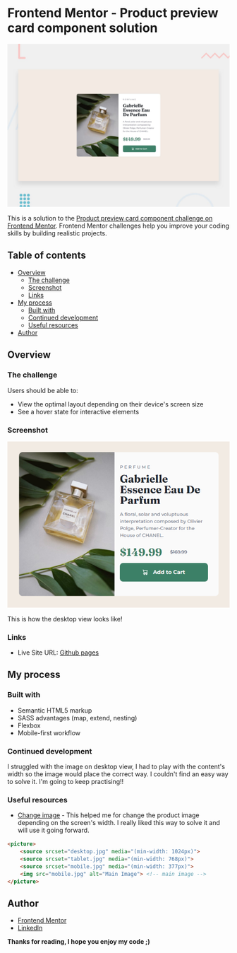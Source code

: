 # Frontend Mentor - Product preview card component solution

![Design preview for the Product preview card component coding challenge](./assets/design/desktop-preview.jpg)

This is a solution to the [Product preview card component challenge on Frontend Mentor](https://www.frontendmentor.io/challenges/product-preview-card-component-GO7UmttRfa). Frontend Mentor challenges help you improve your coding skills by building realistic projects. 

## Table of contents

- [Overview](#overview)
  - [The challenge](#the-challenge)
  - [Screenshot](#screenshot)
  - [Links](#links)
- [My process](#my-process)
  - [Built with](#built-with)
  - [Continued development](#continued-development)
  - [Useful resources](#useful-resources)
- [Author](#author)

## Overview

### The challenge

Users should be able to:

- View the optimal layout depending on their device's screen size
- See a hover state for interactive elements

### Screenshot

![](./assets/images/screenshot.png)

This is how the desktop view looks like!

### Links

- Live Site URL: [Github pages](https://albana-meloni.github.io/product-card/)

## My process

### Built with

- Semantic HTML5 markup
- SASS advantages (map, extend, nesting)
- Flexbox
- Mobile-first workflow

### Continued development

I struggled with the image on desktop view, I had to play with the content's width so the image would place the correct way. I couldn't find an easy way to solve it. I'm going to keep practising!!

### Useful resources

- [Change image](https://es.stackoverflow.com/questions/445501/como-cambiar-imagen-seg%C3%BAn-resoluci%C3%B3n) - This helped me for change the product image depending on the screen's width. I really liked this way to solve it and will use it going forward.

```html
<picture>
    <source srcset="desktop.jpg" media="(min-width: 1024px)">
    <source srcset="tablet.jpg" media="(min-width: 768px)">
    <source srcset="mobile.jpg" media="(min-width: 377px)">
    <img src="mobile.jpg" alt="Main Image"> <!-- main image -->
</picture>
```

## Author

- [Frontend Mentor](https://www.frontendmentor.io/profile/albana-meloni)
- [LinkedIn](https://www.linkedin.com/in/albana-meloni-203927238/)


**Thanks for reading, I hope you enjoy my code ;)**